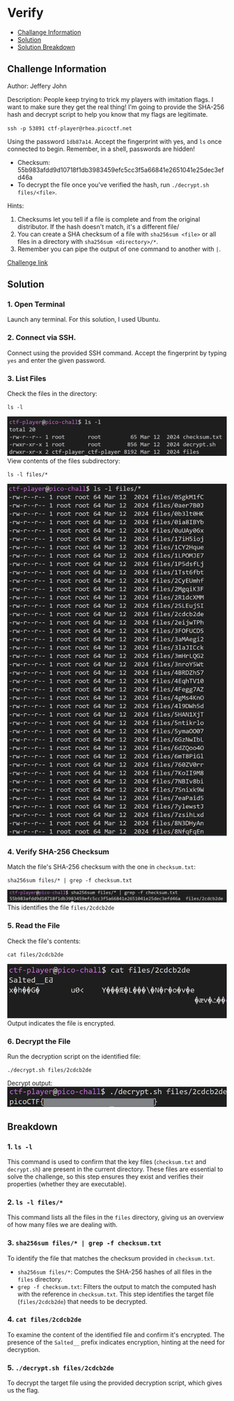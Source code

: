 # Verify

- [Challange Information](#challenge-information)
- [Solution](#solution)
- [Solution Breakdown](#breakdown)

## Challenge Information
Author: Jeffery John

Description:
People keep trying to trick my players with imitation flags. I want to make sure they get the real thing! I'm going to provide the SHA-256 hash and decrypt script to help you know that my flags are legitimate.

`ssh -p 53891 ctf-player@rhea.picoctf.net`

Using the password `1db87a14`. Accept the fingerprint with yes, and `ls` once connected to begin. Remember, in a shell, passwords are hidden!
- Checksum: 55b983afdd9d10718f1db3983459efc5cc3f5a66841e2651041e25dec3efd46a
- To decrypt the file once you've verified the hash, run `./decrypt.sh files/<file>`.

Hints:
1. Checksums let you tell if a file is complete and from the original distributor. If the hash doesn't match, it's a different file/
2. You can create a SHA checksum of a file with `sha256sum <file>` or all files in a directory with `sha256sum <directory>/*`.
3. Remember you can pipe the output of one command to another with `|`.

[Challenge link](https://play.picoctf.org/practice/challenge/450)

## Solution
### 1. Open Terminal
Launch any terminal. For this solution, I used Ubuntu.
### 2. Connect via SSH.
Connect using the provided SSH command. Accept the fingerprint by typing `yes` and enter the given password.
### 3. List Files
Check the files in the directory:
```
ls -l
```
![alt text](images/image.png)
View contents of the files subdirectory:
```
ls -l files/*
```
![alt text](images/image-1.png)
### 4. Verify SHA-256 Checksum
Match the file's SHA-256 checksum with the one in `checksum.txt`:
```
sha256sum files/* | grep -f checksum.txt
```
![alt text](images/image-2.png)
This identifies the file `files/2cdcb2de`
### 5. Read the File
Check the file's contents:
```
cat files/2cdcb2de
```
![alt text](images/image-3.png)
Output indicates the file is encrypted.
### 6.  Decrypt the File
Run the decryption script on the identified file:
```
./decrypt.sh files/2cdcb2de
```
Decrypt output:
![alt text](images/image-4.png)
## Breakdown
### 1. `ls -l`
This command is used to confirm that the key files (`checksum.txt` and `decrypt.sh`) are present in the current directory. These files are essential to solve the challenge, so this step ensures they exist and verifies their properties (whether they are executable).
### 2. `ls -l files/*`
This command lists all the files in the `files` directory, giving us an overview of how many files we are dealing with.
### 3. `sha256sum files/* | grep -f checksum.txt`
To identify the file that matches the checksum provided in `checksum.txt`.
- `sha256sum files/*`: Computes the SHA-256 hashes of all files in the `files` directory.
- `grep -f checksum.txt`: Filters the output to match the computed hash with the reference in `checksum.txt`.
This step identifies the target file (`files/2cdcb2de`) that needs to be decrypted.
### 4. `cat files/2cdcb2de`
To examine the content of the identified file and confirm it's encrypted. The presence of the `Salted__` prefix indicates encryption, hinting at the need for decryption.
### 5. `./decrypt.sh files/2cdcb2de`
To decrypt the target file using the provided decryption script, which gives us the flag.
